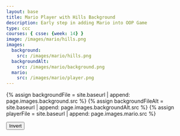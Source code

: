 ```yaml
---
layout: base
title: Mario Player with Hills Background
description: Early step in adding Mario into OOP Game
type: ccc
courses: { csse: {week: 14} }
image: /images/mario/hills.png
images:
  background:
    src: /images/mario/hills.png
  backgroundAlt:
    src: /images/mario/background.png
  mario:
    src: /images/mario/player.png
---
```

<!-- Liquid code, run by Jekyll, used to define location of asset(s) -->
{% assign backgroundFile = site.baseurl | append: page.images.background.src %}
{% assign backgroundFileAlt = site.baseurl | append: page.images.backgroundAlt.src %}
{% assign playerFile = site.baseurl | append: page.images.mario.src %}

<style>
    #controls {
        position: relative;
        z-index: 2; /*Ensure the controls are on top*/
    }
</style>

<!-- Prepare DOM elements -->
<!-- Wrap both the canvas and controls in a container div -->
<div id="canvasContainer">
    <div id="controls"> <!-- Controls -->
        <!-- Background controls -->
        <button id="toggleCanvasEffect">Invert</button>
    </div>
</div>


<script type="module">
    import GameEnv from '{{site.baseurl}}/assets/js/mario/GameEnv.js';
    import GameObject from '{{site.baseurl}}/assets/js/mario/GameObject.js';
    import Background from '{{site.baseurl}}/assets/js/mario/Background.js';
    import { initPlayer } from '{{site.baseurl}}/assets/js/mario/Player.js';
    import GameInitializer from '{{site.baseurl}}/assets/js/mario/GameInitializer.js';
    import GameLevel from '{{site.baseurl}}/assets/js/mario/GameLevel.js';

    function levelOneCompletion() {
        console.log(GameEnv.player?.x)
        if (GameEnv.player?.x > 500) {
            return true;
        } else {
            return false;
        }
    }

    var levelTwo = new GameLevel('{{playerFile}}', '{{backgroundFileAlt}}');
    var levelOne = new GameLevel('{{playerFile}}', '{{backgroundFile}}', levelTwo, levelOneCompletion);

    // create listeners
    toggleCanvasEffect.addEventListener('click', GameEnv.toggleInvert);
    window.addEventListener('resize', GameEnv.resize);

    // create game
    await GameInitializer.initGame(
        levelOne
    );

</script>
